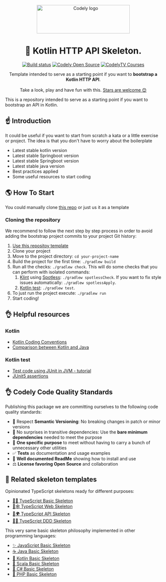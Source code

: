 <p align="center">
  <a href="https://codely.com">
    <img src="https://user-images.githubusercontent.com/10558907/170513882-a09eee57-7765-4ca4-b2dd-3c2e061fdad0.png" width="300px" height="92px" alt="Codely logo"/>
  </a>
</p>

<h1 align="center">
  💎 Kotlin HTTP API Skeleton.
</h1>

<p align="center">
    <a href="https://github.com/CodelyTV/kotlin-api-skeleton/actions/workflows/ci.yml"><img src="https://github.com/CodelyTV/kotlin-api-skeleton/actions/workflows/ci.yml/badge.svg" alt="Build status"/></a>
    <a href="https://github.com/CodelyTV"><img src="https://img.shields.io/badge/CodelyTV-OS-green.svg?style=flat-square" alt="Codely Open Source"/></a>
    <a href="https://pro.codely.com"><img src="https://img.shields.io/badge/CodelyTV-PRO-black.svg?style=flat-square" alt="CodelyTV Courses"/></a>
</p>

<p align="center">
  Template intended to serve as a starting point if you want to <strong>bootstrap a Kotlin HTTP API</strong>.
  <br />
  <br />
  Take a look, play and have fun with this.
  <a href="https://github.com/CodelyTV/kotlin-api-skeleton/stargazers">Stars are welcome 😊</a>
</p>

This is a repository intended to serve as a starting point if you want to bootstrap an API in Kotlin.

## ☝️ Introduction

It could be useful if you want to start from scratch a kata or a little exercise or project. The idea is that you don't have to worry about the boilerplate
* Latest stable kotlin version
* Latest stable Springboot version
* Latest stable Springboot version
* Latest stable java version
* Best practices applied
* Some useful resources to start coding

## 🌎 How To Start

You could manually clone [this repo](https://github.com/CodelyTV/kotlin-api-skeleton) or just us it as a template

### Cloning the repository

We recommend to follow the next step by step process in order to avoid adding the bootstrap project commits to your project Git history:

1. [Use this repositoy template](https://github.com/CodelyTV/kotlin-api-skeleton/generate)
2. Clone your project
3. Move to the project directory: `cd your-project-name`
4. Build the project for the first time: `./gradlew build`
5. Run all the checks: `./gradlew check`. This will do some checks that you can perform with isolated commands:
    1. [Klint](https://ktlint.github.io/) using [Spotless](https://github.com/diffplug/spotless): `./gradlew spotlessCheck`. If you want to fix style issues automatically: `./gradlew spotlessApply`.
    2. [Kotlin test](https://kotlinlang.org/api/latest/kotlin.test/): `./gradlew test`.
6. To just run the project execute: `./gradlew run`
7. Start coding!

## 👌 Helpful resources

### Kotlin

* [Kotlin Coding Conventions](https://kotlinlang.org/docs/coding-conventions.html)
* [Comparison between Kotlin and Java](https://kotlinlang.org/docs/comparison-to-java.html)

### Kotlin test

* [Test code using JUnit in JVM - tutorial](https://kotlinlang.org/docs/jvm-test-using-junit.html)
* [JUnit5 assertions](https://junit.org/junit5/docs/5.0.1/api/org/junit/jupiter/api/Assertions.html)

## 👌 Codely Code Quality Standards

Publishing this package we are committing ourselves to the following code quality standards:

- 🤝 Respect **Semantic Versioning**: No breaking changes in patch or minor versions
- 🤏 No surprises in transitive dependencies: Use the **bare minimum dependencies** needed to meet the purpose
- 🎯 **One specific purpose** to meet without having to carry a bunch of unnecessary other utilities
- ✅ **Tests** as documentation and usage examples
- 📖 **Well documented ReadMe** showing how to install and use
- ⚖️ **License favoring Open Source** and collaboration

## 🔀 Related skeleton templates

Opinionated TypeScript skeletons ready for different purposes:

- [🔷🌱 TypeScript Basic Skeleton](https://github.com/CodelyTV/typescript-basic-skeleton)
- [🔷🕸️ TypeScript Web Skeleton](https://github.com/CodelyTV/typescript-web-skeleton)
- [🔷🌍 TypeScript API Skeleton](https://github.com/CodelyTV/typescript-api-skeleton)
- [🔷✨ TypeScript DDD Skeleton](https://github.com/CodelyTV/typescript-ddd-skeleton)

This very same basic skeleton philosophy implemented in other programming languages:

- [✨ JavaScript Basic Skeleton](https://github.com/CodelyTV/javascript-basic-skeleton)
- [☕ Java Basic Skeleton](https://github.com/CodelyTV/java-basic-skeleton)
- [📍 Kotlin Basic Skeleton](https://github.com/CodelyTV/kotlin-basic-skeleton)
- [🧬 Scala Basic Skeleton](https://github.com/CodelyTV/scala-basic-skeleton)
- [🦈 C# Basic Skeleton](https://github.com/CodelyTV/csharp-basic-skeleton)
- [🐘 PHP Basic Skeleton](https://github.com/CodelyTV/php-basic-skeleton)
